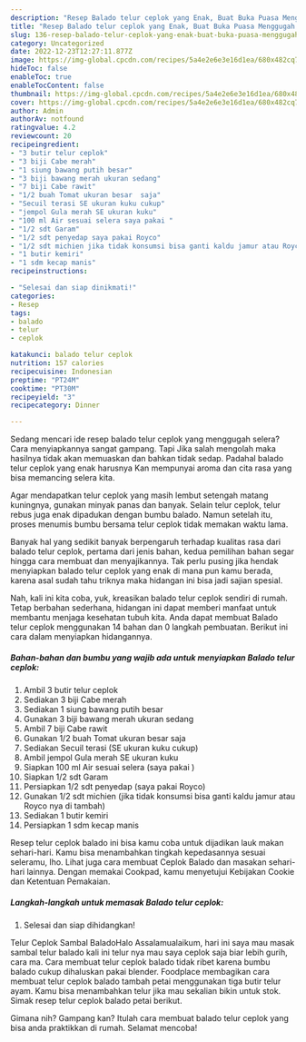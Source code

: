 ```yaml
---
description: "Resep Balado telur ceplok yang Enak, Buat Buka Puasa Menggugah Selera"
title: "Resep Balado telur ceplok yang Enak, Buat Buka Puasa Menggugah Selera"
slug: 136-resep-balado-telur-ceplok-yang-enak-buat-buka-puasa-menggugah-selera
category: Uncategorized
date: 2022-12-23T12:27:11.877Z
image: https://img-global.cpcdn.com/recipes/5a4e2e6e3e16d1ea/680x482cq70/balado-telur-ceplok-foto-resep-utama.jpg
hideToc: false
enableToc: true
enableTocContent: false
thumbnail: https://img-global.cpcdn.com/recipes/5a4e2e6e3e16d1ea/680x482cq70/balado-telur-ceplok-foto-resep-utama.jpg
cover: https://img-global.cpcdn.com/recipes/5a4e2e6e3e16d1ea/680x482cq70/balado-telur-ceplok-foto-resep-utama.jpg
author: Admin
authorAv: notfound
ratingvalue: 4.2
reviewcount: 20
recipeingredient:
- "3 butir telur ceplok"
- "3 biji Cabe merah"
- "1 siung bawang putih besar"
- "3 biji bawang merah ukuran sedang"
- "7 biji Cabe rawit"
- "1/2 buah Tomat ukuran besar  saja"
- "Secuil terasi SE ukuran kuku cukup"
- "jempol Gula merah SE ukuran kuku"
- "100 ml Air sesuai selera saya pakai "
- "1/2 sdt Garam"
- "1/2 sdt penyedap saya pakai Royco"
- "1/2 sdt michien jika tidak konsumsi bisa ganti kaldu jamur atau Royco nya di tambah"
- "1 butir kemiri"
- "1 sdm kecap manis"
recipeinstructions:

- "Selesai dan siap dinikmati!"
categories:
- Resep
tags:
- balado
- telur
- ceplok

katakunci: balado telur ceplok 
nutrition: 157 calories
recipecuisine: Indonesian
preptime: "PT24M"
cooktime: "PT30M"
recipeyield: "3"
recipecategory: Dinner

---
```



Sedang mencari ide resep balado telur ceplok yang menggugah selera? Cara menyiapkannya sangat gampang. Tapi Jika salah mengolah maka hasilnya tidak akan memuaskan dan bahkan tidak sedap. Padahal balado telur ceplok yang enak harusnya Kan mempunyai aroma dan cita rasa yang bisa memancing selera kita.


Agar mendapatkan telur ceplok yang masih lembut setengah matang kuningnya, gunakan minyak panas dan banyak. Selain telur ceplok, telur rebus juga enak dipadukan dengan bumbu balado. Namun setelah itu, proses menumis bumbu bersama telur ceplok tidak memakan waktu lama.

Banyak hal yang sedikit banyak berpengaruh terhadap kualitas rasa dari balado telur ceplok, pertama dari jenis bahan, kedua pemilihan bahan segar hingga cara membuat dan menyajikannya. Tak perlu pusing jika hendak menyiapkan balado telur ceplok yang enak di mana pun kamu berada, karena asal sudah tahu triknya maka hidangan ini bisa jadi sajian spesial.


Nah, kali ini kita coba, yuk, kreasikan balado telur ceplok sendiri di rumah. Tetap berbahan sederhana, hidangan ini dapat memberi manfaat untuk membantu menjaga kesehatan tubuh kita. Anda dapat membuat Balado telur ceplok menggunakan 14 bahan dan 0 langkah pembuatan. Berikut ini cara dalam menyiapkan hidangannya.

<!--inarticleads1-->

##### Bahan-bahan dan bumbu yang wajib ada untuk menyiapkan Balado telur ceplok:

1. Ambil 3 butir telur ceplok
1. Sediakan 3 biji Cabe merah
1. Sediakan 1 siung bawang putih besar
1. Gunakan 3 biji bawang merah ukuran sedang
1. Ambil 7 biji Cabe rawit
1. Gunakan 1/2 buah Tomat ukuran besar  saja
1. Sediakan Secuil terasi (SE ukuran kuku cukup)
1. Ambil jempol Gula merah SE ukuran kuku
1. Siapkan 100 ml Air sesuai selera (saya pakai )
1. Siapkan 1/2 sdt Garam
1. Persiapkan 1/2 sdt penyedap (saya pakai Royco)
1. Gunakan 1/2 sdt michien (jika tidak konsumsi bisa ganti kaldu jamur atau Royco nya di tambah)
1. Sediakan 1 butir kemiri
1. Persiapkan 1 sdm kecap manis


Resep telur ceplok balado ini bisa kamu coba untuk dijadikan lauk makan sehari-hari. Kamu bisa menambahkan tingkah kepedasannya sesuai seleramu, lho. Lihat juga cara membuat Ceplok Balado dan masakan sehari-hari lainnya. Dengan memakai Cookpad, kamu menyetujui Kebijakan Cookie dan Ketentuan Pemakaian. 

<!--inarticleads2-->

##### Langkah-langkah untuk memasak Balado telur ceplok:


1. Selesai dan siap dihidangkan!

Telur Ceplok Sambal BaladoHalo Assalamualaikum, hari ini saya mau masak sambal telur balado kali ini telur nya mau saya ceplok saja biar lebih gurih, cara ma. Cara membuat telur ceplok balado tidak ribet karena bumbu balado cukup dihaluskan pakai blender. Foodplace membagikan cara membuat telur ceplok balado tambah petai menggunakan tiga butir telur ayam. Kamu bisa menambahkan telur jika mau sekalian bikin untuk stok. Simak resep telur ceplok balado petai berikut. 

Gimana nih? Gampang kan? Itulah cara membuat balado telur ceplok yang bisa anda praktikkan di rumah. Selamat mencoba!
